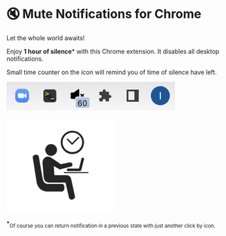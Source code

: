 # 🔇 Mute Notifications for Chrome
Let the whole world awaits!

Enjoy **1 hour of silence**\* with this Chrome extension. It disables all desktop notifications.

Small time counter on the icon will remind you of time of silence have left.

![Screenshot](images/timer-counter.png)

![Screenshot](images/chill-and-work.png)

\*<sub>Of course you can return notification in a previous state with just another click by icon.</sub>